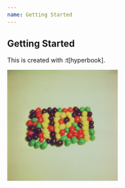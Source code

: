 ```yaml
---
name: Getting Started
---
```


## Getting Started

This is created with :t[hyperbook].

![Actual test image of jelly beans from the USC-SIPI image database.](/images/SIPI_Jelly_Beans_4.1.07.jpg)